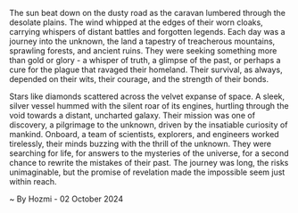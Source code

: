 
The sun beat down on the dusty road as the caravan lumbered through the desolate plains.  The wind whipped at the edges of their worn cloaks, carrying whispers of distant battles and forgotten legends.  Each day was a journey into the unknown, the land a tapestry of treacherous mountains, sprawling forests, and ancient ruins.  They were seeking something more than gold or glory - a whisper of truth, a glimpse of the past, or perhaps a cure for the plague that ravaged their homeland.  Their survival, as always, depended on their wits, their courage, and the strength of their bonds.

Stars like diamonds scattered across the velvet expanse of space.  A sleek, silver vessel hummed with the silent roar of its engines, hurtling through the void towards a distant, uncharted galaxy.  Their mission was one of discovery, a pilgrimage to the unknown, driven by the insatiable curiosity of mankind.  Onboard, a team of scientists, explorers, and engineers worked tirelessly, their minds buzzing with the thrill of the unknown.  They were searching for life, for answers to the mysteries of the universe, for a second chance to rewrite the mistakes of their past. The journey was long, the risks unimaginable, but the promise of revelation made the impossible seem just within reach. 

~ By Hozmi - 02 October 2024
